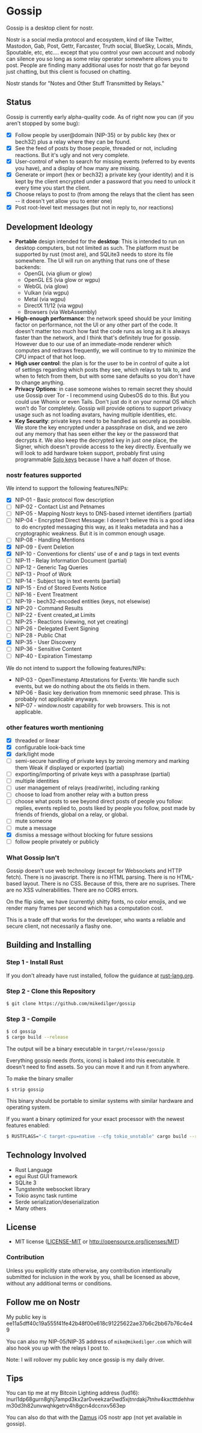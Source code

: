 # Gossip

Gossip is a desktop client for nostr.

Nostr is a social media protocol and ecosystem, kind of like Twitter, Mastodon, Gab, Post, Gettr, Farcaster, Truth social, BlueSky, Locals, Minds, Spoutable, etc, etc.... except that you control your own account and nobody can silence you so long as some relay operator somewhere allows you to post. People are finding many additional uses for nostr that go far beyond just chatting, but this client is focused on chatting.

Nostr stands for "Notes and Other Stuff Transmitted by Relays."

## Status

Gossip is currently early alpha-quality code. As of right now you can (if you aren't stopped by some bug):

- [x] Follow people by user@domain (NIP-35) or by public key (hex or bech32) plus a relay where they can be found.
- [x] See the feed of posts by those people, threaded or not, including reactions. But it's ugly and not very complete.
- [x] User-control of when to search for missing events (referred to by events you have), and a display of how many are missing.
- [x] Generate or import (hex or bech32) a private key (your identity) and it is kept by the client encrypted under a password that you need to unlock it every time you start the client.
- [x] Choose relays to post to (from among the relays that the client has seen -- it doesn't yet allow you to enter one)
- [x] Post root-level text messages (but not in reply to, nor reactions)

## Development Ideology

- **Portable** design intended for the **desktop**: This is intended to run on desktop computers, but not limited as such. The platform must be supported by rust (most are), and SQLite3 needs to store its file somewhere. The UI will run on anything that runs one of these backends:
    - OpenGL (via glium or glow)
    - OpenGL ES (via glow or wgpu)
    - WebGL (via glow)
    - Vulkan (via wgpu)
    - Metal (via wgpu)
    - DirectX 11/12 (via wgpu)
    - Browsers (via WebAssembly)
- **High-enough performance**: the network speed should be your limiting factor on performance, not the UI or any other part of the code. It doesn't matter too much how fast the code runs as long as it is always faster than the network, and I think that's definitely true for gossip. However due to our use of an immediate-mode renderer which computes and redraws frequently, we will continue to try to minimize the CPU impact of that hot loop.
- **High user control**: the plan is for the user to be in control of quite a lot of settings regarding which posts they see, which relays to talk to, and when to fetch from them, but with some sane defaults so you don't have to change anything.
- **Privacy Options**: in case someone wishes to remain secret they should use Gossip over Tor - I recommend using QubesOS do to this. But you could use Whonix or even Tails. Don't just do it on your normal OS which won't do Tor completely. Gossip will provide options to support privacy usage such as not loading avatars, having multiple identities, etc.
- **Key Security**: private keys need to be handled as securely as possible. We store the key encrypted under a passphrase on disk, and we zero out any memory that has seen either the key or the password that decrypts it. We also keep the decrypted key in just one place, the Signer, which doesn't provide access to the key directly. Eventually we will look to add hardware token support, probably first using programmable [Solo keys](https://solokeys.com/) because I have a half dozen of those.

### nostr features supported

We intend to support the following features/NIPs:

- [x] NIP-01 - Basic protocol flow description
- [ ] NIP-02 - Contact List and Petnames
- [ ] NIP-05 - Mapping Nostr keys to DNS-based internet identifiers (partial)
- [ ] NIP-04 - Encrypted Direct Message: I doesn't believe this is a good idea to do encrypted messaging this way, as it leaks metadata and has a cryptographic weakness. But it is in common enough usage.
- [ ] NIP-08 - Handling Mentions
- [x] NIP-09 - Event Deletion
- [x] NIP-10 - Conventions for clients' use of e and p tags in text events
- [ ] NIP-11 - Relay Information Document (partial)
- [ ] NIP-12 - Generic Tag Queries
- [ ] NIP-13 - Proof of Work
- [ ] NIP-14 - Subject tag in text events (partial)
- [x] NIP-15 - End of Stored Events Notice
- [ ] NIP-16 - Event Treatment
- [ ] NIP-19 - bech32-encoded entities (keys, not elsewise)
- [x] NIP-20 - Command Results
- [ ] NIP-22 - Event created_at Limits
- [ ] NIP-25 - Reactions (viewing, not yet creating)
- [ ] NIP-26 - Delegated Event Signing
- [ ] NIP-28 - Public Chat
- [x] NIP-35 - User Discovery
- [ ] NIP-36 - Sensitive Content
- [ ] NIP-40 - Expiration Timestamp

We do not intend to support the following features/NIPs:

- NIP-03 - OpenTimestamp Attestations for Events: We handle such events, but we do nothing about the ots fields in them.
- NIP-06 - Basic key derivation from mnemonic seed phrase. This is probably not applicable anyways.
- NIP-07 - window.nostr capability for web browsers. This is not applicable.

### other features worth mentioning

- [x] threaded or linear
- [x] configurable look-back time
- [x] dark/light mode
- [ ] semi-secure handling of private keys by zeroing memory and marking them Weak if displayed or exported (partial)
- [ ] exporting/importing of private keys with a passphrase (partial)
- [ ] multiple identities
- [ ] user management of relays (read/write), including ranking
- [ ] choose to load from another relay with a button press
- [ ] choose what posts to see beyond direct posts of people you follow: replies, events replied to, posts liked by people you follow, post made by friends of friends, global on a relay, or global.
- [ ] mute someone
- [ ] mute a message
- [x] dismiss a message without blocking for future sessions
- [ ] follow people privately or publicly

### What Gossip Isn't

Gossip doesn't use web technology (except for Websockets and HTTP fetch). There is no javascript. There is no HTML parsing. There is no HTML-based layout. There is no CSS. Because of this, there are no suprises. There are no XSS vulnerabilities. There are no CORS errors.

On the flip side, we have (currently) shitty fonts, no color emojis, and we render many frames per second which has a computation cost.

This is a trade off that works for the developer, who wants a reliable and secure client, not necessarily a flashy one.

## Building and Installing

### Step 1 - Install Rust

If you don't already have rust installed, follow the guidance at [rust-lang.org](https://www.rust-lang.org/).

### Step 2 - Clone this Repository

````bash
$ git clone https://github.com/mikedilger/gossip
````

### Step 3 - Compile

````bash
$ cd gossip
$ cargo build --release
````

The output will be a binary executable in `target/release/gossip`

Everything gossip needs (fonts, icons) is baked into this executable. It doesn't need to find assets. So you can move it and run it from anywhere.

To make the binary smaller

````base
$ strip gossip
````

This binary should be portable to similar systems with similar hardware and operating system.

If you want a binary optimized for your exact processor with the newest features enabled:

````bash
$ RUSTFLAGS="-C target-cpu=native --cfg tokio_unstable" cargo build --release
````

## Technology Involved

- Rust Language
- egui Rust GUI framework
- SQLite 3
- Tungstenite websocket library
- Tokio async task runtime
- Serde serialization/deserialization
- Many others

## License

 * MIT license ([LICENSE-MIT](LICENSE-MIT) or http://opensource.org/licenses/MIT)

### Contribution

Unless you explicitly state otherwise, any contribution intentionally submitted
for inclusion in the work by you, shall be licensed as above, without any additional
terms or conditions.

## Follow me on Nostr

My public key is ee11a5dff40c19a555f41fe42b48f00e618c91225622ae37b6c2bb67b76c4e49

You can also my NIP-05/NIP-35 address of `mike@mikedilger.com` which will also hook you up with the relays I post to.

Note: I will rollover my public key once gossip is my daily driver.

## Tips

You can tip me at my Bitcoin Lighting address (lud16): lnurl1dp68gurn8ghj7ampd3kx2ar0veekzar0wd5xjtnrdakj7tnhv4kxctttdehhwm30d3h82unvwqhkgetrv4h8gcn4dccnxv563ep

You can also do that with the [Damus](https://damus.io) iOS nostr app (not yet available in gossip).
